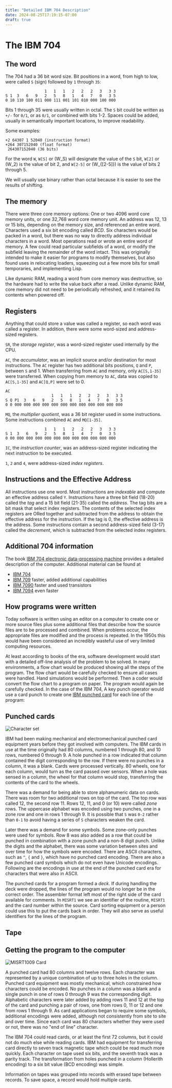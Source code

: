 ```yaml
---
title: "Detailed IBM 704 Description"
date: 2024-08-25T17:19:15-07:00
draft: true
---
```


# The IBM 704

## The word

The 704 had a 36 bit word size. Bit positions in a word, from high to low, were called `S` (sign) followed by `1` through `35`:

```
                 1   1   1   2   2   2   3   3 3
S 1  3   6   9   2   5   8   1   4   7   0   3 5
0 10 110 100 011 000 111 001 101 010 000 100 000
```

Bits 1 through 35 were usually written in octal. The `S` bit could be written as `+/-` for `0/1`, or as `0/1`, or combined with bits 1-2. Spaces could be added, usually in semantically important locations, to improve readability.

Some examples:
```
+2 64307 1 52040 (instruction format)
+264 307152040 (float format)
 264307152040 (36 bits)
```

For the word `W`, `W[S]` or \(W_S\) will designate the value of the `S` bit, `W[2]` or \(W_2\) is the value of bit 2, and `W[2-5]` or \(W_{[2-5]}\) is the value of bits 2 through 5.

We will usually use binary rather than octal because it is easier to see the results of shifting.

## The memory

There were three core memory options: One or two 4096 word core memory units, or one 32,768 word core memory unit. An address was 12, 13 or 15 bits, depending on the memory size, and referenced an entire word. Characters used a six bit encoding called *BCD*. Six characters would be packed in a word, but there was no way to directly address individual characters in a word. Most operations read or wrote an entire word of memory. A few could read particular subfields of a word, or modify the subfield leaving the remainder of the word intact. This was originally intended to make it easier for programs to modify themselves, but also found uses in relocating loaders, squeezing out a few more bits for small temporaries, and implementing Lisp.

Like dynamic RAM, reading a word from core memory was destructive, so the hardware had to write the value back after a read. Unlike dynamic RAM, core memory did not need to be periodically refreshed, and it retained its contents when powered off.

## Registers

Anything that could store a value was called a register, so each word was called a register. In addition, there were some word-sized and address-sized registers.

`SR`, the *storage register*, was a word-sized register used internally by the CPU.

`AC`, the *accumulator*, was an implicit source and/or destination for most instructions. The `AC` register has two additional bits positions, `Q` and `P`, between `S` and 1. When transferring from `AC` and memory, only `AC[S,1-35]` were transferred. When copying from memory to `AC`, data was copied to `AC[S,1-35]` and `AC[Q,P]` were set to 0.
```
AC
                    1   1   1   2   2   2   3   3 3
S Q P1  3   6   9   2   5   8   1   4   7   0   3 5
0 0 000 000 000 000 000 000 000 000 000 000 000 000
```

`MQ`, the *multiplier quotient*, was a 36 bit register used in some instructions. Some instructions combined `AC` and `MQ[1-35]`.
```
                 1   1   1   2   2   2   3   3 3
S 1  3   6   9   2   5   8   1   4   7   0   3 5
0 00 000 000 000 000 000 000 000 000 000 000 000
```

`IC`, the *instruction counter*, was an address-sized register indicating the next instruction to be executed.

`1`, `2` and `4`, were address-sized *index registers*.

## Instructions and the Effective Address

All instructions use one word. Most instructions are *indexable* and compute an effective address called `Y`. Instructions have a three bit field (18-20) called the *tag* and a 15 bit field (21-35) called the *address*. The tag bits are a bit mask that select index registers. The contents of the selected index registers are ORed together and subtracted from the address to obtain the effective address for the instruction. If the tag is 0, the effective address is the address. Some instructions contain a second address-sized field (3-17) called the *decrement*, which is subtracted from the selected index registers.

## Additional 704 information

The book [IBM 704 electronic data-processing machine](https://bitsavers.org/pdf/ibm/704/24-6661-2_704_Manual_1955.pdf) provides a detailed description of the computer. Additional material can be found at 
 - [IBM 704](https://bitsavers.org/pdf/ibm/704/)
 - [IBM 709](https://bitsavers.org/pdf/ibm/709/) faster, added additional capabilities
 - [IBM 7090](https://bitsavers.org/pdf/ibm/7090/) faster and used transistors
 - [IBM 7094](https://bitsavers.org/pdf/ibm/7094/) even faster

## How programs were written

Today software is written using an editor on a computer to create one or more source files plus some additional files that describe how the source files are to be processed and combined. When problems occur, the appropriate files are modified and the process is repeated. In the 1950s this would have been considered an incredibly wasteful use of very limited computing resources.

At least according to books of the era, software development would start with a detailed off-line analysis of the problem to be solved. In many environments, a flow chart would be produced showing all the steps of the program. The flow chart would be carefully checked to ensure all cases were handled. Hand simulations would be performed. Then a coder would convert the flow chart to a program on paper. The program would again be carefully checked. In the case of the IBM 704, A key punch operator would use a card punch to create one [IBM punched card](https://en.wikipedia.org/wiki/Punched_card) for each line of the program:

## Punched cards

![Character set](images/charset.png)

IBM had been making mechanical and electromechanical punched card equipment years before they got involved with computers. The IBM cards in use at the time originally had 80 columns, numbered 1 through 80, and 10 rows, numbered 0 through 9. A hole punched in a row indicated that column contained the digit corresponding to the row. If there were no punches in a column, it was a blank. Cards were processed vertically. 80 wheels, one for each column, would turn as the card passed over sensors. When a hole was sensed in a column, the wheel for that column would stop, transferring the contents of the card to the wheels.

There was a demand for being able to store alphanumeric data on cards. There was room for two additional rows on top of the card. The top row was called 12, the second row 11. Rows 12, 11, and 0 (or 10) were called *zone* rows. The uppercase alphabet was encoded using two punches, one in a zone row and one in rows 1 through 9. It is possible that `S` was `0-2` rather than `0-1` to avoid having a series of `S` characters weaken the card.

Later there was a demand for some symbols. Some zone-only punches were used for symbols. Row 8 was also added as a row that could be punched in combination with a zone punch and a non-8 digit punch. Unlike the digits and the alphabet, there was some variation between sites and over time for how the symbols were encoded. There are ASCII characters, such as `^`, `{` and `}`, which have no punched card encoding. There are also a few punched card symbols which do not even have Unicode encodings. Following are the encodings in use at the end of the punched card era for characters that were also in ASCII.

The punched cards for a program formed a *deck*. If during handling the deck were dropped, the lines of the program would no longer be in the correct order. The assembler format left most of the right side of the card available for comments. In `MISRT1` we see an identifier of the routine, `MISRT1` and the card number within the source. Card sorting equipment or a person could use this to put the cards back in order. They will also serve as useful identifiers for the lines of the program.

## Tape


## Getting the program to the computer

![MISRT1009 Card](images/MISRT1009.png)

A punched card had 80 columns and twelve rows. Each character was represented by a unique combination of up to three holes in the column. Punched card equipment was mostly mechanical, which constrained how characters could be encoded. No punches in a column was a blank and a single punch in one of rows 0 through 9 was the corresponding digit. Alphabetic characters were later added by adding rows 11 and 12 at the top of the card and punching a pair of rows, one from rows 0, 11 or 12 and one from rows 1 through 9. As card applications began to require some symbols, additional encodings were added, although not consistently from site to site and over time. Since each card was 80 characters whether they were used or not, there was no "end of line" character.

The IBM 704 could read cards, or at least the first 72 columns, but it could not do much else while reading cards. IBM had equipment for transferring card directly to seven track magnetic tape which could be read much more quickly. Each character on tape used six bits, and the seventh track was a parity track. The transformation from holes punched in a column (Hollerith encoding) to a six bit value (BCD encoding) was simple.

Information on tapes was grouped into records with erased tape between records. To save space, a record would hold multiple cards.



